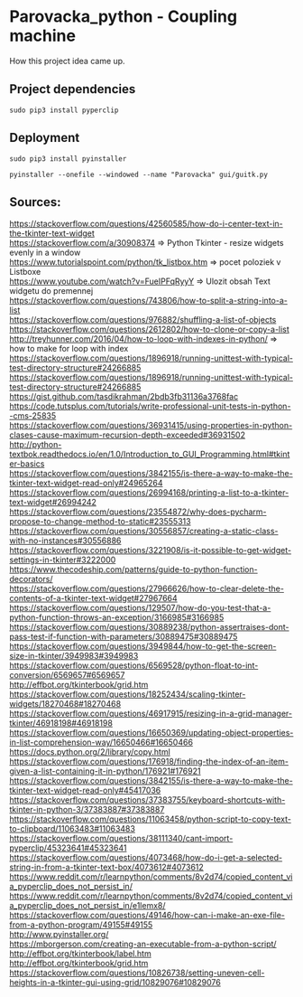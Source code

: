 # Parovacka_python - Coupling machine

How this project idea came up.

## Project dependencies

`sudo pip3 install pyperclip`

## Deployment

`sudo pip3 install pyinstaller`

`pyinstaller --onefile --windowed --name "Parovacka" gui/guitk.py`

## Sources:
https://stackoverflow.com/questions/42560585/how-do-i-center-text-in-the-tkinter-text-widget <br/>
https://stackoverflow.com/a/30908374 => Python Tkinter - resize widgets evenly in a window <br/>
https://www.tutorialspoint.com/python/tk_listbox.htm => pocet poloziek v Listboxe <br/>
https://www.youtube.com/watch?v=FueIPFqRyyY => Ulozit obsah Text widgetu do premennej <br/>
https://stackoverflow.com/questions/743806/how-to-split-a-string-into-a-list <br/>
https://stackoverflow.com/questions/976882/shuffling-a-list-of-objects <br/>
https://stackoverflow.com/questions/2612802/how-to-clone-or-copy-a-list <br/>
http://treyhunner.com/2016/04/how-to-loop-with-indexes-in-python/ => how to make for loop with index <br/>
https://stackoverflow.com/questions/1896918/running-unittest-with-typical-test-directory-structure#24266885 <br/>
https://stackoverflow.com/questions/1896918/running-unittest-with-typical-test-directory-structure#24266885 <br/>
https://gist.github.com/tasdikrahman/2bdb3fb31136a3768fac <br/>
https://code.tutsplus.com/tutorials/write-professional-unit-tests-in-python--cms-25835 <br/>
https://stackoverflow.com/questions/36931415/using-properties-in-python-clases-cause-maximum-recursion-depth-exceeded#36931502 <br/>
http://python-textbok.readthedocs.io/en/1.0/Introduction_to_GUI_Programming.html#tkinter-basics <br/>
https://stackoverflow.com/questions/3842155/is-there-a-way-to-make-the-tkinter-text-widget-read-only#24965264 <br/>
https://stackoverflow.com/questions/26994168/printing-a-list-to-a-tkinter-text-widget#26994242 <br/>
https://stackoverflow.com/questions/23554872/why-does-pycharm-propose-to-change-method-to-static#23555313 <br/>
https://stackoverflow.com/questions/30556857/creating-a-static-class-with-no-instances#30556886 <br/>
https://stackoverflow.com/questions/3221908/is-it-possible-to-get-widget-settings-in-tkinter#3222000 <br/>
https://www.thecodeship.com/patterns/guide-to-python-function-decorators/ <br/>
https://stackoverflow.com/questions/27966626/how-to-clear-delete-the-contents-of-a-tkinter-text-widget#27967664 <br/>
https://stackoverflow.com/questions/129507/how-do-you-test-that-a-python-function-throws-an-exception/3166985#3166985 <br/>
https://stackoverflow.com/questions/30889238/python-assertraises-dont-pass-test-if-function-with-parameters/30889475#30889475 <br/>
https://stackoverflow.com/questions/3949844/how-to-get-the-screen-size-in-tkinter/3949983#3949983 <br/>
https://stackoverflow.com/questions/6569528/python-float-to-int-conversion/6569657#6569657 <br/>
http://effbot.org/tkinterbook/grid.htm <br/>
https://stackoverflow.com/questions/18252434/scaling-tkinter-widgets/18270468#18270468 <br/>
https://stackoverflow.com/questions/46917915/resizing-in-a-grid-manager-tkinter/46918198#46918198 <br/>
https://stackoverflow.com/questions/16650369/updating-object-properties-in-list-comprehension-way/16650466#16650466 <br/>
https://docs.python.org/2/library/copy.html <br/>
https://stackoverflow.com/questions/176918/finding-the-index-of-an-item-given-a-list-containing-it-in-python/176921#176921 <br/>
https://stackoverflow.com/questions/3842155/is-there-a-way-to-make-the-tkinter-text-widget-read-only#45417036 <br/>
https://stackoverflow.com/questions/37383755/keyboard-shortcuts-with-tkinter-in-python-3/37383887#37383887 <br/>
https://stackoverflow.com/questions/11063458/python-script-to-copy-text-to-clipboard/11063483#11063483 <br/>
https://stackoverflow.com/questions/38111340/cant-import-pyperclip/45323641#45323641 <br/>
https://stackoverflow.com/questions/4073468/how-do-i-get-a-selected-string-in-from-a-tkinter-text-box/4073612#4073612 <br/>
https://www.reddit.com/r/learnpython/comments/8v2d74/copied_content_via_pyperclip_does_not_persist_in/ <br/>
https://www.reddit.com/r/learnpython/comments/8v2d74/copied_content_via_pyperclip_does_not_persist_in/e1lemx8/ <br/>
https://stackoverflow.com/questions/49146/how-can-i-make-an-exe-file-from-a-python-program/49155#49155 <br/>
http://www.pyinstaller.org/ <br/>
https://mborgerson.com/creating-an-executable-from-a-python-script/ <br/>
http://effbot.org/tkinterbook/label.htm <br/>
http://effbot.org/tkinterbook/grid.htm <br/>
https://stackoverflow.com/questions/10826738/setting-uneven-cell-heights-in-a-tkinter-gui-using-grid/10829076#10829076 <br/>
